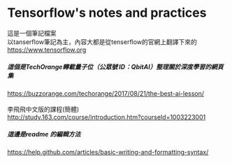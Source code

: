 # Tensorflow's notes and practices
這是一個筆記檔案  <br />
以tanserflow筆記為主，內容大都是從tenserflow的官網上翻譯下來的 <br />
https://www.tensorflow.org

##### 這個是TechOrange轉載量子位（公眾號 ID：QbitAI）整理關於深度學習的網頁集<br />
https://buzzorange.com/techorange/2017/08/21/the-best-ai-lesson/<br />
<br />
李飛飛中文版的課程(簡體)<br />
http://study.163.com/course/introduction.htm?courseId=1003223001<br />

##### 這邊是readme 的編輯方法
https://help.github.com/articles/basic-writing-and-formatting-syntax/

